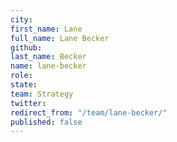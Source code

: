 ```yaml
---
city: 
first_name: Lane
full_name: Lane Becker
github: 
last_name: Becker
name: lane-becker
role: 
state: 
team: Strategy
twitter: 
redirect_from: "/team/lane-becker/"
published: false
---
```


